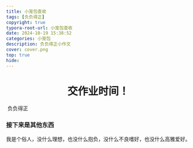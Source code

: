 ```yaml
---
title: 小笼包查收
tags: [负负得正]
copyright: true
typora-root-url: 小笼包查收
date: 2024-10-19 15:38:52
categories: 小笼包
description: 负负得正小作文
cover: cover.png
top: true
hide:
---
```


#  <center>交作业时间！</center>

​	负负得正



### 接下来是其他东西

​	我是个俗人，没什么理想，也没什么抱负，没什么不良嗜好，也没什么高雅爱好。
